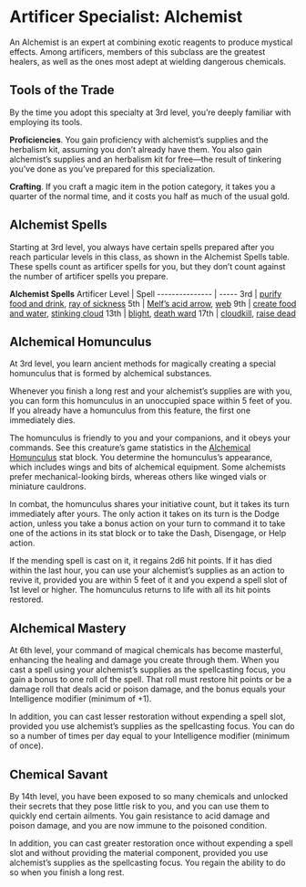 # Artificer Specialist: Alchemist

An Alchemist is an expert at combining exotic reagents to produce mystical effects. Among
artificers, members of this subclass are the greatest healers, as well as the ones most adept at wielding dangerous chemicals.

## Tools of the Trade
By the time you adopt this specialty at 3rd level, you’re deeply familiar with employing its tools.

**Proficiencies**. You gain proficiency with alchemist’s supplies and the herbalism kit, assuming you don’t already have them. You also gain alchemist’s supplies and an herbalism kit for free—the result of tinkering you’ve done as you’ve prepared for this specialization.

**Crafting**. If you craft a magic item in the potion category, it takes you a quarter of the normal time, and it costs you half as much of the usual gold.

## Alchemist Spells
Starting at 3rd level, you always have certain spells prepared after you reach particular levels in this class, as shown in the Alchemist Spells table. These spells count as artificer spells for you, but they don’t count against the number of artificer spells you prepare.

**Alchemist Spells**
Artificer Level | Spell
--------------- | -----
3rd | [purify food and drink](https://www.dndbeyond.com/spells/purify-food-and-drink), [ray of sickness](https://www.dndbeyond.com/spells/ray-of-sickness)
5th | [Melf’s acid arrow](https://www.dndbeyond.com/spells/melfs-acid-arrow), [web](https://www.dndbeyond.com/spells/web)
9th | [create food and water](https://www.dndbeyond.com/spells/create-food-and-water), [stinking cloud](https://www.dndbeyond.com/spells/stinking-cloud)
13th | [blight](https://www.dndbeyond.com/spells/blight), [death ward](https://www.dndbeyond.com/spells/death-ward)
17th | [cloudkill](https://www.dndbeyond.com/spells/cloudkill), [raise dead](https://www.dndbeyond.com/spells/raise-dead)

## Alchemical Homunculus
At 3rd level, you learn ancient methods for magically creating a special homunculus that is formed by alchemical substances.

Whenever you finish a long rest and your alchemist’s supplies are with you, you can form this homunculus in an unoccupied space within 5 feet of you. If you already have a homunculus from this feature, the first one immediately dies.

The homunculus is friendly to you and your companions, and it obeys your commands. See this creature’s game statistics in the [Alchemical Homunculus](/Creatures/AlchemicalHomunculus.md) stat block. You determine the homunculus’s appearance, which includes wings and bits of alchemical equipment. Some alchemists prefer mechanical-looking birds, whereas others like winged vials or miniature cauldrons.

In combat, the homunculus shares your initiative count, but it takes its turn immediately after yours. The only action it takes on its turn is the Dodge action, unless you take a bonus action on your turn to command it to take one of the actions in its stat block or to take the Dash, Disengage, or Help action.

If the mending spell is cast on it, it regains 2d6 hit points. If it has died within the last hour, you can use your alchemist’s supplies as an action to revive it, provided you are within 5 feet of it and you expend a spell slot of 1st level or higher. The homunculus returns to life with all its hit points restored.

## Alchemical Mastery
At 6th level, your command of magical chemicals has become masterful, enhancing the healing and damage you create through them. When you cast a spell using your alchemist’s supplies as the spellcasting focus, you gain a bonus to one roll of the spell. That roll must restore hit points or be a damage roll that deals acid or poison damage, and the bonus equals your Intelligence modifier (minimum of +1).

In addition, you can cast lesser restoration without expending a spell slot, provided you use alchemist’s supplies as the spellcasting focus. You can do so a number of times per day equal to your Intelligence modifier (minimum of once).

## Chemical Savant
By 14th level, you have been exposed to so many chemicals and unlocked their secrets that they pose little risk to you, and you can use them to quickly end certain ailments. You gain resistance to acid damage and poison damage, and you are now immune to the poisoned condition.

In addition, you can cast greater restoration once without expending a spell slot and without providing the material component, provided you use alchemist’s supplies as the spellcasting focus. You regain the ability to do so when you finish a long rest.